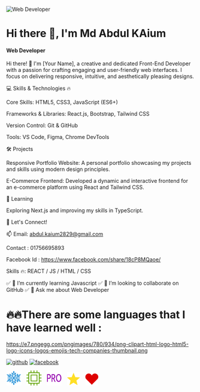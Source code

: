 ![Web Developer](https://scontent.fdac5-2.fna.fbcdn.net/v/t39.30808-6/473006728_122189535140089439_8686489109504378865_n.jpg?_nc_cat=104&ccb=1-7&_nc_sid=6ee11a&_nc_eui2=AeHjGuu5g9A7x8jFQPUJ_srLiQC7VHRobO-JALtUdGhs7-1dnnf3pifmwI8JuaVjQDHruYyv1JMiAPOvwK8PDspG&_nc_ohc=Czz4SOrV374Q7kNvgFHH1Xx&_nc_oc=Adi_x5ID4n8THJVeJnasLMqvAbVzMLfFrYTrkPXCZ7KGEKgOxy0M13a5-YUzWfXzaos&_nc_zt=23&_nc_ht=scontent.fdac5-2.fna&_nc_gid=AkK3HinN7UI6EuRKewPyFMS&oh=00_AYDtijsc6FFZFP4131f643aj2TlfpS7ECqrpTEzSzpljgQ&oe=67972AD1)

# Hi there 👋, I'm Md Abdul KAium
#### Web Developer

Hi there! 👋 I'm [Your Name], a creative and dedicated Front-End Developer with a passion for crafting engaging and user-friendly web interfaces. I focus on delivering responsive, intuitive, and aesthetically pleasing designs.

💻 Skills & Technologies 🔥

Core Skills: HTML5, CSS3, JavaScript (ES6+)

Frameworks & Libraries: React.js, Bootstrap, Tailwind CSS

Version Control: Git & GitHub

Tools: VS Code, Figma, Chrome DevTools

🛠️ Projects

Responsive Portfolio Website: A personal portfolio showcasing my projects and skills using modern design principles.

E-Commerce Frontend: Developed a dynamic and interactive frontend for an e-commerce platform using React and Tailwind CSS.

🌱 Learning

Exploring Next.js and improving my skills in TypeScript.

🤝 Let's Connect!

📫 Email: abdul.kaium2829@gmail.com

Contact : 01756695893

Facebook Id : https://www.facebook.com/share/18cP8MQaoe/

Skills 🔥:  REACT / JS / HTML / CSS

✅ 🌱 I’m currently learning Javascript 
✅ 👯 I’m looking to collaborate on GitHub 
✅ 💬 Ask me about Web Developer 

# 🔥🔥There are some languages ​​that I have learned well :
https://e7.pngegg.com/pngimages/780/934/png-clipart-html-logo-html5-logo-icons-logos-emojis-tech-companies-thumbnail.png




[<img src='https://cdn.jsdelivr.net/npm/simple-icons@3.0.1/icons/github.svg' alt='github' height='40'>](https://github.com/https://github.com/kaium44809)  [<img src='https://cdn.jsdelivr.net/npm/simple-icons@3.0.1/icons/facebook.svg' alt='facebook' height='40'>](https://www.facebook.com/https://www.facebook.com/share/18cP8MQaoe/)  

<a href='https://archiveprogram.github.com/'><img src='https://raw.githubusercontent.com/acervenky/animated-github-badges/master/assets/acbadge.gif' width='40' height='40'></a> <a href='https://docs.github.com/en/developers'><img src='https://raw.githubusercontent.com/acervenky/animated-github-badges/master/assets/devbadge.gif' width='40' height='40'></a> <a href='https://github.com/pricing'><img src='https://raw.githubusercontent.com/acervenky/animated-github-badges/master/assets/pro.gif' width='40' height='40'></a> <a href='https://stars.github.com/'><img src='https://raw.githubusercontent.com/acervenky/animated-github-badges/master/assets/starbadge.gif' width='35' height='35'></a> <a href='https://docs.github.com/en/github/supporting-the-open-source-community-with-github-sponsors'><img src='https://raw.githubusercontent.com/acervenky/animated-github-badges/master/assets/sponsorbadge.gif' width='35' height='35'></a> 

